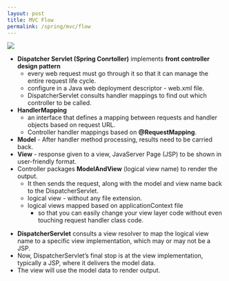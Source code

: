 ```yaml
---
layout: post
title: MVC Flow
permalink: /spring/mvc/flow
---
```


![]({{site.cdn}}/spring/spring-mvc/mvc-flow.png)

- **Dispatcher Servlet (Spring Conrtoller)** implements **front controller design pattern**
  - every web request must go through it so that it can manage the entire request life cycle.
  - configure in a Java web deployment descriptor - web.xml file.
  - DispatcherServlet consults handler mappings to find out which controller to be called. 
- **HandlerMapping**
  - an interface that defines a mapping between requests and handler objects based on request URL.
  - Controller handler mappings based on **@RequestMapping**.
- **Model** - After handler method processing, results need to be carried back.
- **View** - response given to a view, JavaServer Page (JSP) to be shown in user-friendly format. 
- Controller packages **ModelAndView** (logical view name) to render the output.
  - It then sends the request, along with the model and view name back to the DispatcherServlet.
  - logical view - without any file extension.
  - logical views mapped based on applicationContext file
    - so that you can easily change your view layer code without even touching request handler class code.
* **DispatcherServlet** consults a view resolver to map the logical view name to a specific view implementation, which may or may not be a JSP.
* Now, DispatcherServlet’s final stop is at the view implementation, typically a JSP, where it delivers the model data.
* The view will use the model data to render output.
